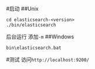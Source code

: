 #启动
##Unix
```
cd elasticsearch-<version>
./bin/elasticsearch  
```
后台运行 添加`-m`
##Windows
```
bin\elasticsearch.bat
```

#测试
访问`http://localhost:9200/`